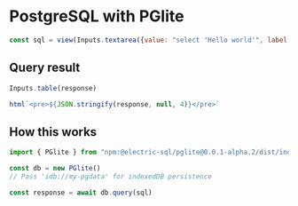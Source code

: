# PostgreSQL with PGlite

```js echo
const sql = view(Inputs.textarea({value: "select 'Hello world'", label: "SQL"}))
```
## Query result
```js
Inputs.table(response)
```

```js
html`<pre>${JSON.stringify(response, null, 4)}</pre>`
```
## How this works
```js echo
import { PGlite } from "npm:@electric-sql/pglite@0.0.1-alpha.2/dist/index.min.js";
```
```js echo
const db = new PGlite()
// Pass 'idb://my-pgdata' for indexedDB persistence
```
```js echo
const response = await db.query(sql)
```
